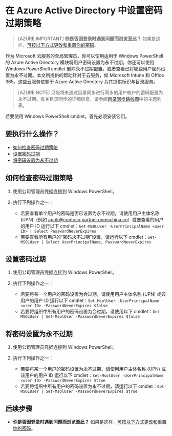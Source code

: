 <properties
    pageTitle="在 Azure Active Directory 中设置密码过期策略 | Azure"
    description="了解如何检查 Azure Active Directory 密码的过期策略，以及如何逐个或批量更改用户密码过期策略"
    services="active-directory"
    documentationcenter=""
    author="curtand"
    manager="femila"
    editor="" />
<tags
    ms.assetid="6887250c-15d4-4b59-a161-f0380c0f0acb"
    ms.service="active-directory"
    ms.workload="identity"
    ms.tgt_pltfrm="na"
    ms.devlang="na"
    ms.topic="article"
    ms.date="02/13/2017"
    wacn.date="03/07/2017"
    ms.author="curtand" />  


# 在 Azure Active Directory 中设置密码过期策略
> [AZURE.IMPORTANT]
**你是否因登录时遇到问题而浏览至此？** 如果是这样，[可按以下方式更改和重置你的密码](/documentation/articles/active-directory-passwords-update-your-own-password/)。
>
>

作为 Microsoft 云服务的全局管理员，你可以使用适用于 Windows PowerShell 的 Azure Active Directory 模块将用户密码设置为永不过期。你还可以使用 Windows PowerShell cmdlet 删除永不过期配置，或者查看已将哪些用户密码设置为永不过期。本文所提供的帮助针对于云服务，如 Microsoft Intune 和 Office 365，这些云服务依赖于 Azure Active Directory 为其提供标识与目录服务。

> [AZURE.NOTE]
只能将未通过目录同步进行同步的用户帐户的密码配置为永不过期。有关目录同步的详细信息，请参阅[目录同步路线图](/documentation/articles/active-directory-aadconnect/)中的主题列表。
>
>

若要使用 Windows PowerShell cmdlet，首先必须安装它们。

## 要执行什么操作？
- [如何检查密码过期策略](#how-to-check-expiration-policy-for-a-password)
- [设置密码过期](#set-a-password-to-expire)
- [将密码设置为永不过期](#set-a-password-to-never-expire)

## <a name="how-to-check-expiration-policy-for-a-password"></a>如何检查密码过期策略
1. 使用公司管理员凭据连接到 Windows PowerShell。
2. 执行下列操作之一：

   - 若要查看单个用户的密码是否已设置为永不过期，请使用用户主体名称 (UPN)（例如 aprilr@contoso.partner.onmschina.cn）或要查看的用户的用户 ID 运行以下 cmdlet：`Get-MSOLUser -UserPrincipalName <user ID> | Select PasswordNeverExpires`
   - 若要查看所有用户的“密码永不过期”设置，请运行以下 cmdlet：`Get-MSOLUser | Select UserPrincipalName, PasswordNeverExpires`

## <a name="set-a-password-to-expire"></a>设置密码过期
1. 使用公司管理员凭据连接到 Windows PowerShell。
2. 执行下列操作之一：

   - 若要将某一个用户的密码设置为会过期，请使用用户主体名称 (UPN) 或该用户的用户 ID 运行以下 cmdlet：`Set-MsolUser -UserPrincipalName <user ID> -PasswordNeverExpires $false`
   - 若要将组织中所有用户的密码设置为会过期，请使用以下 cmdlet：`Get-MSOLUser | Set-MsolUser -PasswordNeverExpires $false`

## <a name="set-a-password-to-never-expire"></a>将密码设置为永不过期
1. 使用公司管理员凭据连接到 Windows PowerShell。
2. 执行下列操作之一：

   - 若要将某一个用户的密码设置为永不过期，请使用用户主体名称 (UPN) 或该用户的用户 ID 运行以下 cmdlet：`Set-MsolUser -UserPrincipalName <user ID> -PasswordNeverExpires $true`
   - 若要将组织中所有用户的密码设置为永不过期，请运行以下 cmdlet：`Get-MSOLUser | Set-MsolUser -PasswordNeverExpires $true`

## 后续步骤
- **你是否因登录时遇到问题而浏览至此？** 如果是这样，[可按以下方式更改和重置你的密码](/documentation/articles/active-directory-passwords-update-your-own-password/)。

<!---HONumber=Mooncake_0227_2017-->
<!---Update_Description: wording update -->